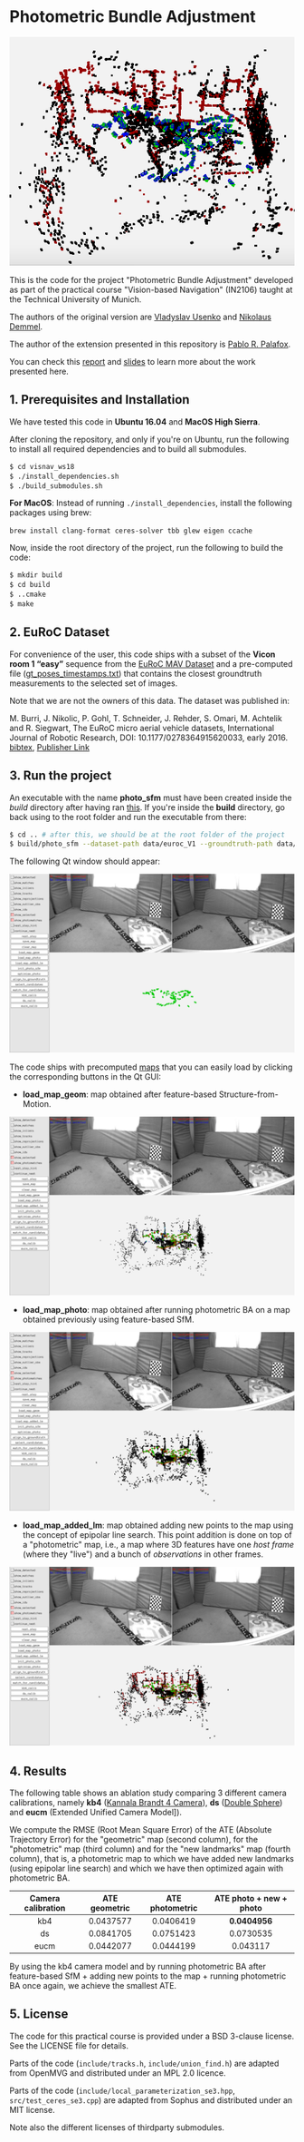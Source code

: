 # Photometric Bundle Adjustment

<p align="center">
	<img src="/assets/images/photo.gif" alt="photo_gif" width="600">	
</p>

This is the code for the project "Photometric Bundle Adjustment" developed as part of the practical course "Vision-based Navigation" (IN2106) taught at the Technical University of Munich.

The authors of the original version are [Vladyslav Usenko](https://vision.in.tum.de/members/usenko) and [Nikolaus Demmel](https://vision.in.tum.de/members/demmeln).

The author of the extension presented in this repository is [Pablo R. Palafox](https://pablorpalafox.github.io/).

You can check this [report](/assets/pdfs/PhotoSfM_report.pdf) and [slides](/assets/pdfs/photometricBA_pablo.pdf) to learn more about the work presented here.

## 1. Prerequisites and Installation

We have tested this code in **Ubuntu 16.04** and **MacOS High Sierra**.

After cloning the repository, and only if you're on Ubuntu, run the following to install all required dependencies and to build all submodules. 

```bash
$ cd visnav_ws18
$ ./install_dependencies.sh
$ ./build_submodules.sh
```

**For MacOS**: Instead of running `./install_dependencies`, install the following packages using brew:

`brew install clang-format ceres-solver tbb glew eigen ccache`

Now, inside the root directory of the project, run the following to build the code:

<a name="build"></a>
```bash
$ mkdir build
$ cd build
$ ..cmake
$ make
```


## 2. EuRoC Dataset

For convenience of the user, this code ships with a subset of the __Vicon room 1 “easy”__ sequence from the [EuRoC MAV Dataset](https://projects.asl.ethz.ch/datasets/doku.php?id=kmavvisualinertialdatasets) and a pre-computed file ([gt_poses_timestamps.txt](data/mav0/state_groundtruth_estimate0/gt_poses_timestamps.txt)) that contains the closest groundtruth measurements to the selected set of images.

Note that we are not the owners of this data. The dataset was published in:

M. Burri, J. Nikolic, P. Gohl, T. Schneider, J. Rehder, S. Omari, M. Achtelik and R. Siegwart, The EuRoC micro aerial vehicle datasets, International Journal of Robotic Research, DOI: 10.1177/0278364915620033, early 2016. [bibtex](https://projects.asl.ethz.ch/datasets/doku.php?id=bibtex:euroc_datasets), [Publisher Link](https://journals.sagepub.com/doi/abs/10.1177/0278364915620033)


## 3. Run the project

An executable with the name **photo_sfm** must have been created inside the *build* directory after having ran [this](#build). If you're inside the **build** directory, go back using to the root folder and run the executable from there:

```bash
$ cd .. # after this, we should be at the root folder of the project
$ build/photo_sfm --dataset-path data/euroc_V1 --groundtruth-path data/mav0
```

The following Qt window should appear:

<p align="center">
	<img src="/assets/images/clear.png">	
</p>

The code ships with precomputed [maps](maps) that you can easily load by clicking the corresponding buttons in the Qt GUI:

- **load_map_geom**: map obtained after feature-based Structure-from-Motion.

<p align="center">
	<img src="/assets/images/geom.png">	
</p>

- **load_map_photo**: map obtained after running photometric BA on a map obtained previously using feature-based SfM.

<p align="center">
	<img src="/assets/images/photo.png">	
</p>

- **load_map_added_lm**: map obtained adding new points to the map using the concept of epipolar line search. This point addition is done on top of a "photometric" map, i.e., a map where 3D features have one _host frame_ (where they "live") and a bunch of _observations_ in other frames.

<p align="center">
	<img src="/assets/images/photolm.png">	
</p>

## 4. Results

The following table shows an ablation study comparing 3 different camera calibrations, namely **kb4** ([Kannala Brandt 4 Camera](http://www.ee.oulu.fi/mvg/files/pdf/pdf_697.pdf)), **ds** ([Double Sphere](https://vision.in.tum.de/research/vslam/double-sphere)) and **eucm** (Extended Unified Camera Model]). 

We compute the RMSE (Root Mean Square Error) of the ATE (Absolute Trajectory Error) for the "geometric" map (second column), for the "photometric" map (third column) and for the "new landmarks" map (fourth column), that is, a photometric map to which we have added new landmarks (using epipolar line search) and which we have then optimized again with photometric BA.

<center>

| Camera calibration | ATE geometric | ATE photometric | ATE photo + new + photo |
|:------------------:|:-------------:|:---------------:|:-----------------------:|
|         kb4        |   0.0437577   |    0.0406419    |        **0.0404956**        |
|         ds         |   0.0841705   |    0.0751423    |        0.0730535        |
|        eucm        |   0.0442077   |    0.0444199    |         0.043117        |

</center>

By using the kb4 camera model and by running photometric BA after feature-based SfM + adding new points to the map + running photometric BA once again, we achieve the smallest ATE. 



## 5. License

The code for this practical course is provided under a BSD 3-clause license. See the LICENSE file for details.

Parts of the code (`include/tracks.h`, `include/union_find.h`) are adapted from OpenMVG and distributed under an MPL 2.0 licence.

Parts of the code (`include/local_parameterization_se3.hpp`, `src/test_ceres_se3.cpp`) are adapted from Sophus and distributed under an MIT license.

Note also the different licenses of thirdparty submodules.
